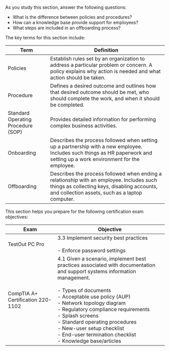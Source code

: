 As you study this section, answer the following questions:

- What is the difference between policies and procedures?
- How can a knowledge base provide support for employees?
- What steps are included in an offboarding process?

The key terms for this section include:

|Term|Definition|
|---|---|
|Policies|Establish rules set by an organization to address a particular problem or concern. A policy explains why action is needed and what action should be taken.|
|Procedure|Defines a desired outcome and outlines how that desired outcome should be met, who should complete the work, and when it should be completed.|
|Standard Operating Procedure  <br>(SOP)|Provides detailed information for performing complex business activities.|
|Onboarding|Describes the process followed when setting up a partnership with a new employee. Includes such things as HR paperwork and setting up a work environment for the employee.|
|Offboarding|Describes the process followed when ending a relationship with an employee. Includes such things as collecting keys, disabling accounts, and collection assets, such as a laptop computer.|

This section helps you prepare for the following certification exam objectives:

|Exam|Objective|
|---|---|
|TestOut PC Pro|3.3 Implement security best practices<br><br>- Enforce password settings|
|CompTIA A+ Certification 220-1102|4.1 Given a scenario, implement best practices associated with documentation and support systems information management.<br><br>- Types of documents<br>    - Acceptable use policy (AUP)<br>    - Network topology diagram<br>    - Regulatory compliance requirements<br>        - Splash screens<br>    - Standard operating procedures<br>    - New-user setup checklist<br>    - End-user termination checklist<br>- Knowledge base/articles|